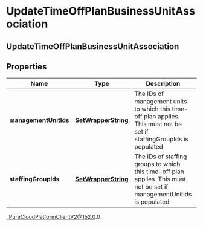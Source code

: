 # UpdateTimeOffPlanBusinessUnitAssociation

## UpdateTimeOffPlanBusinessUnitAssociation

## Properties

|Name | Type | Description | Notes|
|------------ | ------------- | ------------- | -------------|
| **managementUnitIds** | [**SetWrapperString**](SetWrapperString) | The IDs of management units to which this time-off plan applies. This must not be set if staffingGroupIds is populated | [optional] |
| **staffingGroupIds** | [**SetWrapperString**](SetWrapperString) | The IDs of staffing groups to which this time-off plan applies. This must not be set if managementUnitIds is populated | [optional] |



_PureCloudPlatformClientV2@152.0.0_
